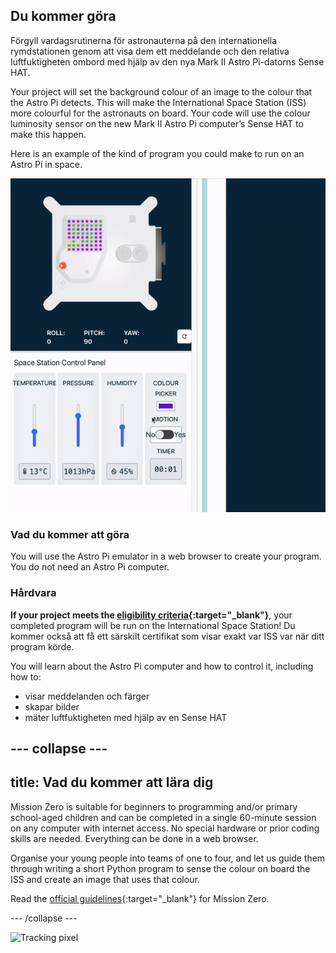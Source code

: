 ## Du kommer göra

Förgyll vardagsrutinerna för astronauterna på den internationella rymdstationen genom att visa dem ett meddelande och den relativa luftfuktigheten ombord med hjälp av den nya Mark II Astro Pi-datorns Sense HAT.

Your project will set the background colour of an image to the colour that the Astro Pi detects. This will make the International Space Station (ISS) more colourful for the astronauts on board. Your code will use the colour luminosity sensor on the new Mark II Astro Pi computer’s Sense HAT to make this happen.

Here is an example of the kind of program you could make to run on an Astro Pi in space.

![The Sense HAT emulator running a sample program with a snake that's background colour changes to the colour sense.](images/finished.gif)

### Vad du kommer att göra

You will use the Astro Pi emulator in a web browser to create your program. You do not need an Astro Pi computer.

### Hårdvara

**If your project meets the [eligibility criteria](https://astro-pi.org/mission-zero/eligibility){:target="_blank"}**, your completed program will be run on the International Space Station! Du kommer också att få ett särskilt certifikat som visar exakt var ISS var när ditt program körde.

You will learn about the Astro Pi computer and how to control it, including how to:
+ visar meddelanden och färger
+ skapar bilder
+ mäter luftfuktigheten med hjälp av en Sense HAT

--- collapse ---
---
title: Vad du kommer att lära dig
---

Mission Zero is suitable for beginners to programming and/or primary school-aged children and can be completed in a single 60-minute session on any computer with internet access. No special hardware or prior coding skills are needed. Everything can be done in a web browser.

Organise your young people into teams of one to four, and let us guide them through writing a short Python program to sense the colour on board the ISS and create an image that uses that colour.

Read the [official guidelines](https://astro-pi.org/mission-zero/guidelines){:target="_blank"} for Mission Zero.

--- /collapse ---

![Tracking pixel](https://code.org/api/hour/begin_raspberrypi_astropi.png)
